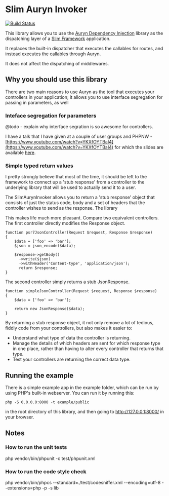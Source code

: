 
# Slim Auryn Invoker

[![Build Status](https://travis-ci.org/Danack/SlimAurynInvoker.svg?branch=master)](https://travis-ci.org/Danack/SlimAurynInvoker)

This library allows you to use the [Auryn Dependency Injection](https://github.com/rdlowrey/auryn) library as the dispatching layer of a [Slim Framework](https://www.slimframework.com/) application. 

It replaces the built-in dispatcher that executes the callables for routes, and instead executes the callables through Auryn.

It does not affect the dispatching of middlewares.


## Why you should use this library

There are two main reasons to use Auryn as the tool that executes your controllers in your application; it allows you to use interface segregation for passing in parameters, as well   



### Inteface segregation for parameters

@todo - explain why interface segration is so awesome for controllers.

I have a talk that I have given at a couple of user groups and PHPNW - [https://www.youtube.com/watch?v=YKXfOYTBaI4](https://www.youtube.com/watch?v=YKXfOYTBaI4) for which the slides are available [here](http://docs.basereality.com/InterfaceSegregationPHPNW/#/). 


### Simple typed return values

I pretty strongly believe that most of the time, it should be left to the framework to connect up a 'stub response' from a controller to the underlying library that will be used to actually send it to a user.

The SlimAurynInvoker allows you to return a 'stub response' object that consists of just the status code, body and a set of headers that the controller wishes to send as the response. The library 

This makes life much more pleasant. Compare two equivalent controllers. The first controller directly modifies the Response object.

```
function psr7JsonController(Request $request, Response $response)
{
    $data = ['foo' => 'bar'];
    $json = json_encode($data);

    $response->getBody()
      ->write($json)
      ->withHeader('Content-type', 'application/json');
      return $response;
}
```

The second controller simply returns a stub JsonResponse.

```
function simpleJsonController(Request $request, Response $response)
{
    $data = ['foo' => 'bar'];

    return new JsonResponse($data);
}
```

By returning a stub response object, it not only remove a lot of tedious, fiddly code from your controllers, but also makes it easier to:

* Understand what type of data the controller is returning.
* Manage the details of which headers are sent for which response type in one place, rather than having to alter every controller that returns that type.
* Test your controllers are returning the correct data type.

## Running the example

There is a simple example app in the example folder, which can be run by using PHP's built-in webserver. You can run it by running this:

```
php -S 0.0.0.0:8000 -t example/public
```

in the root directory of this library, and then going to http://127.0.0.1:8000/ in your browser.


## Notes

### How to run the unit tests

php vendor/bin/phpunit -c test/phpunit.xml

### How to run the code style check

php vendor/bin/phpcs --standard=./test/codesniffer.xml --encoding=utf-8 --extensions=php -p -s lib



